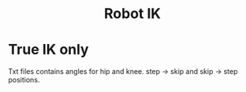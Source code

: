 <h1 align="center">Robot IK</h1>

# True IK only
Txt files contains angles for hip and knee. step -> skip and skip -> step positions. 